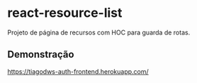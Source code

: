 # react-resource-list
Projeto de página de recursos com HOC para guarda de rotas.

## Demonstração

https://tiagodws-auth-frontend.herokuapp.com/
